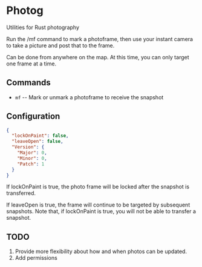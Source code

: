 # Photog
Utilities for Rust photography

Run the /mf command to mark a photoframe, then use your instant camera to take a picture and post that to the frame.

Can be done from anywhere on the map.  At this time, you can only target one frame at a time.

## Commands

  - `mf` -- Mark or unmark a photoframe to receive the snapshot

## Configuration

```json
{
  "lockOnPaint": false,
  "leaveOpen": false,
  "Version": {
    "Major": 0,
    "Minor": 0,
    "Patch": 1
  }
}
```

If lockOnPaint is true, the photo frame will be locked after the snapshot is transferred.

If leaveOpen is true, the frame will continue to be targeted by subsequent snapshots.  Note that, if lockOnPaint is true, you will not be able to transfer a snapshot.

## TODO
  1. Provide more flexibility about how and when photos can be updated.
  2. Add permissions

